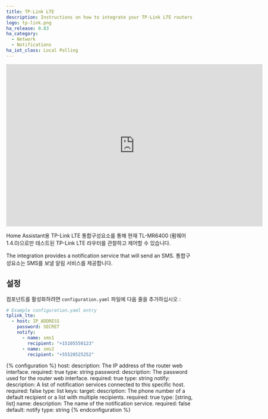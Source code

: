 ```yaml
---
title: TP-Link LTE
description: Instructions on how to integrate your TP-Link LTE routers within Home Assistant.
logo: tp-link.png
ha_release: 0.83
ha_category:
  - Network
  - Notifications
ha_iot_class: Local Polling
---
```


<iframe width="690" height="437" src="https://www.youtube.com/embed/UXMrE4c0l_k" frameborder="0" allow="accelerometer; autoplay; encrypted-media; gyroscope; picture-in-picture" allowfullscreen></iframe>

Home Assistant용 TP-Link LTE 통합구성요소를 통해 현재 TL-MR6400 (펌웨어 1.4.0)으로만 테스트된 TP-Link LTE 라우터를 관찰하고 제어할 수 있습니다.

The integration provides a notification service that will send an SMS.
통합구성요소는 SMS를 보낼 알림 서비스를 제공합니다.

## 설정

컴포넌트를 활성화하려면 `configuration.yaml` 파일에 다음 줄을 추가하십시오 :

```yaml
# Example configuration.yaml entry
tplink_lte:
  - host: IP_ADDRESS
    password: SECRET
    notify:
      - name: sms1
        recipient: "+15105550123"
      - name: sms2
        recipient: "+55520525252"
```

{% configuration %}
host:
  description: The IP address of the router web interface.
  required: true
  type: string
password:
  description: The password used for the router web interface.
  required: true
  type: string
notify:
  description: A list of notification services connected to this specific host.
  required: false
  type: list
  keys:
    target:
      description: The phone number of a default recipient or a list with multiple recipients.
      required: true
      type: [string, list]
    name:
      description: The name of the notification service.
      required: false
      default: notify
      type: string
{% endconfiguration %}
